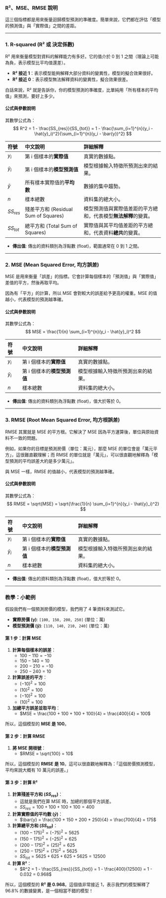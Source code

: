 ### R²、MSE、RMSE 說明

這三個指標都是用來衡量迴歸模型預測的準確度。簡單來說，它們都在評估「模型的預測值」與「實際值」之間的差距。

---

### 1. R-squared (R² 或 決定係數)

R² 用來衡量模型對資料的解釋能力有多好。它的值介於 0 到 1 之間（理論上可能為負，表示模型比平均值還差）。

* **R² 接近 1**：表示模型能夠解釋大部分資料的變異性，模型的擬合效果很好。
* **R² 接近 0**：表示模型無法解釋資料的變異性，擬合效果很差。

白話來說，R² 就是告訴你，你的模型預測的準確度，比單純用「所有樣本的平均值」來預測，要好上多少。

#### 公式與參數說明

其數學公式為：
$$
R^2 = 1 - \frac{SS_{res}}{SS_{tot}} = 1 - \frac{\sum_{i=1}^{n}(y_i - \hat{y}_i)^2}{\sum_{i=1}^{n}(y_i - \bar{y})^2}
$$

| 符號 | 中文說明 | 詳細解釋 |
| :--- | :--- | :--- |
| $y_i$ | 第 i 個樣本的**實際值** | 真實的數據點。 |
| $\hat{y}_i$ | 第 i 個樣本的**模型預測值** | 模型根據輸入特徵所預測出來的結果。 |
| $\bar{y}$ | 所有樣本實際值的**平均數** | 數據的集中趨勢。 |
| $n$ | 樣本總數 | 資料集的總大小。 |
| $SS_{res}$ | 殘差平方和 (Residual Sum of Squares) | 模型預測值與實際值差距的平方總和，代表模型**無法解釋**的變異。 |
| $SS_{tot}$ | 總平方和 (Total Sum of Squares) | 實際值與其平均值差距的平方總和，代表資料**總共**的變異。 |

* **傳出值**: 傳出的資料類別為浮點數 (float)，範圍通常在 0 到 1 之間。

---

### 2. MSE (Mean Squared Error, 均方誤差)

MSE 是用來衡量「誤差」的指標。它會計算每個樣本的「預測值」與「實際值」差值的平方，然後再取平均。

因為有「平方」的計算，所以 MSE 會對較大的誤差給予更高的權重。MSE 的值越小，代表模型的預測越準確。

#### 公式與參數說明

其數學公式為：
$$
MSE = \frac{1}{n} \sum_{i=1}^{n}(y_i - \hat{y}_i)^2
$$

| 符號 | 中文說明 | 詳細解釋 |
| :--- | :--- | :--- |
| $y_i$ | 第 i 個樣本的**實際值** | 真實的數據點。 |
| $\hat{y}_i$ | 第 i 個樣本的**模型預測值** | 模型根據輸入特徵所預測出來的結果。 |
| $n$ | 樣本總數 | 資料集的總大小。 |

* **傳出值**: 傳出的資料類別為浮點數 (float)，值大於等於 0。

---

### 3. RMSE (Root Mean Squared Error, 均方根誤差)

RMSE 其實就是 MSE 的平方根。它解決了 MSE 因為平方運算後，單位與原始資料不一致的問題。

例如，如果你的目標是預測房價（單位：萬元），那麼 MSE 的單位會是「萬元平方」，這很難直觀理解；而 RMSE 的單位就是「萬元」，可以很直觀地解釋為「模型預測的平均誤差大約是多少萬元」。

與 MSE 一樣，RMSE 的值越小，代表模型的預測越準確。

#### 公式與參數說明

其數學公式為：
$$
RMSE = \sqrt{MSE} = \sqrt{\frac{1}{n} \sum_{i=1}^{n}(y_i - \hat{y}_i)^2}
$$

| 符號 | 中文說明 | 詳細解釋 |
| :--- | :--- | :--- |
| $y_i$ | 第 i 個樣本的**實際值** | 真實的數據點。 |
| $\hat{y}_i$ | 第 i 個樣本的**模型預測值** | 模型根據輸入特徵所預測出來的結果。 |
| $n$ | 樣本總數 | 資料集的總大小。 |

* **傳出值**: 傳出的資料類別為浮點數 (float)，值大於等於 0。

---

### 教學：小範例

假設我們有一個預測房價的模型，我們用了 4 筆資料來測試它。

* **實際房價 (y)**: `[100, 150, 200, 250]` (單位：萬)
* **模型預測價 (ŷ)**: `[110, 140, 210, 240]` (單位：萬)

#### 第 1 步：計算 MSE

1.  **計算每個樣本的誤差**：
    * $100 - 110 = -10$
    * $150 - 140 = 10$
    * $200 - 210 = -10$
    * $250 - 240 = 10$
2.  **計算誤差的平方**：
    * $(-10)^2 = 100$
    * $(10)^2 = 100$
    * $(-10)^2 = 100$
    * $(10)^2 = 100$
3.  **加總平方誤差並取平均**：
    * $MSE = \frac{100 + 100 + 100 + 100}{4} = \frac{400}{4} = 100$

所以，這個模型的 **MSE 是 100**。

#### 第 2 步：計算 RMSE

1.  **將 MSE 開根號**：
    * $RMSE = \sqrt{100} = 10$

所以，這個模型的 **RMSE 是 10**。這可以很直觀地解釋為：「這個房價預測模型，平均來說大概有 10 萬元的誤差。」

#### 第 3 步：計算 R²

1.  **計算殘差平方和 ($SS_{res}$)**：
    * 這就是我們在算 MSE 時，加總的那個平方誤差。
    * $SS_{res} = 100 + 100 + 100 + 100 = 400$
2.  **計算實際值的平均數 ($\bar{y}$)**：
    * $\bar{y} = \frac{100 + 150 + 200 + 250}{4} = \frac{700}{4} = 175$
3.  **計算總平方和 ($SS_{tot}$)**：
    * $(100 - 175)^2 = (-75)^2 = 5625$
    * $(150 - 175)^2 = (-25)^2 = 625$
    * $(200 - 175)^2 = (25)^2 = 625$
    * $(250 - 175)^2 = (75)^2 = 5625$
    * $SS_{tot} = 5625 + 625 + 625 + 5625 = 12500$
4.  **計算 R²**：
    * $R^2 = 1 - \frac{SS_{res}}{SS_{tot}} = 1 - \frac{400}{12500} = 1 - 0.032 = 0.968$

所以，這個模型的 **R² 是 0.968**。這個值非常接近 1，表示我們的模型解釋了 96.8% 的數據變異，是一個相當不錯的模型！